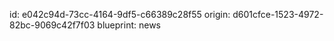 id: e042c94d-73cc-4164-9df5-c66389c28f55
origin: d601cfce-1523-4972-82bc-9069c42f7f03
blueprint: news
